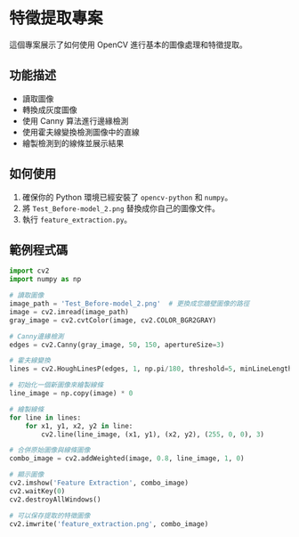 # 特徵提取專案

這個專案展示了如何使用 OpenCV 進行基本的圖像處理和特徵提取。

## 功能描述
- 讀取圖像
- 轉換成灰度圖像
- 使用 Canny 算法進行邊緣檢測
- 使用霍夫線變換檢測圖像中的直線
- 繪製檢測到的線條並展示結果

## 如何使用

1. 確保你的 Python 環境已經安裝了 `opencv-python` 和 `numpy`。
2. 將 `Test_Before-model_2.png` 替換成你自己的圖像文件。
3. 執行 `feature_extraction.py`。

## 範例程式碼

```python
import cv2
import numpy as np

# 讀取圖像
image_path = 'Test_Before-model_2.png'  # 更換成您牆壁圖像的路徑
image = cv2.imread(image_path)
gray_image = cv2.cvtColor(image, cv2.COLOR_BGR2GRAY)

# Canny邊緣檢測
edges = cv2.Canny(gray_image, 50, 150, apertureSize=3)

# 霍夫線變換
lines = cv2.HoughLinesP(edges, 1, np.pi/180, threshold=5, minLineLength=20, maxLineGap=20)

# 初始化一個新圖像來繪製線條
line_image = np.copy(image) * 0  

# 繪製線條
for line in lines:
    for x1, y1, x2, y2 in line:
        cv2.line(line_image, (x1, y1), (x2, y2), (255, 0, 0), 3)

# 合併原始圖像與線條圖像
combo_image = cv2.addWeighted(image, 0.8, line_image, 1, 0) 

# 顯示圖像
cv2.imshow('Feature Extraction', combo_image)
cv2.waitKey(0)
cv2.destroyAllWindows()

# 可以保存提取的特徵圖像
cv2.imwrite('feature_extraction.png', combo_image)

